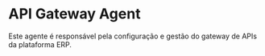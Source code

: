 # API Gateway Agent
Este agente é responsável pela configuração e gestão do gateway de APIs da plataforma ERP.